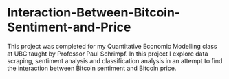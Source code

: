 # Interaction-Between-Bitcoin-Sentiment-and-Price
This project was completed for my Quantitative Economic Modelling class at UBC taught by Professor Paul Schrimpf. 
In this project I explore data scraping, sentiment analysis and classification analysis in an attempt to find the 
interaction between Bitcoin sentiment and Bitcoin price.
